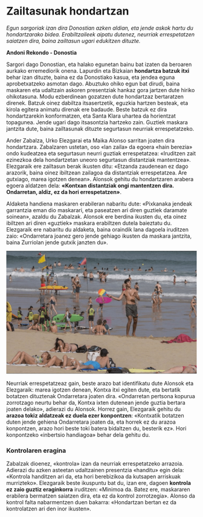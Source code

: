 # Zailtasunak hondartzan

*Egun sargoriak izan dira Donostian azken aldian, eta jende askok hartu du hondartzarako bidea. Erabiltzaileek aipatu dutenez, neurriak errespetatzen saiatzen dira, baina zailtasun ugari edukitzen dituzte.*

**Andoni Rekondo - Donostia**

Sargori dago Donostian, eta halako egunetan bainu bat izaten da beroaren aurkako erremediorik onena. Lapurdin eta Bizkaian __hondartza batzuk itxi__ behar izan dituzte, baina ez da Donostiako kasua, eta jendea eguna aprobetxatzeko asmotan dago. Abuztuko ohiko egun bat dirudi, baina maskaren eta udaltzain askoren presentziak hankaz gora jartzen dute hiriko ohikotasuna. Modu ezberdinean gozatzen dute hondartzaz bertaratzen direnek. Batzuk oinez dabiltza itsasertzetik, eguzkia hartzen besteak, eta kirola egitera animatu direnak ere badaude. Beste batzuk ez dira hondartzarekin konformatzen, eta Santa Klara uhartea da horientzat topagunea. Jende ugari dago itsasontzia hartzeko zain. Guztiek maskara jantzita dute, baina zailtasunak dituzte segurtasun neurriak errespetatzeko.

Ander Zabalza, Urko Elezgarai eta Maika Alonso sarritan joaten dira hondartzara. Zabalzaren ustetan, oso «lan zaila» da egoera «hain berezia» ondo kudeatzea eta segurtasun neurri guztiak errespetatzea: «Iruditzen zait ezinezkoa dela hondartzetan uneoro segurtasun distantziak mantentzea». Elezgaraik ere zailtasun berak ikusten ditu: «Etzanda zaudenean ez dago arazorik, baina oinez ibiltzean zailagoa da distantziak errespetatzea. Are gutxiago, marea igotzen denean». Alonsok gehitu du hondartzaren arabera egoera aldatzen dela: __«Kontxan distantziak ongi mantentzen dira. Ondarretan, aldiz, ez da hori errespetatzen»__.

Aldaketa handiena maskaren erabileran nabaritu dute: «Pixkanaka jendeak garrantzia eman dio maskarari, eta paseatzen ari diren guztiek daramate soinean», azaldu du Zabalzak. Alonsok ere berdina ikusten du, eta oinez ibiltzen ari diren «guztiek» maskara erabiltzen dutela baieztatu du. Elezgaraik ere nabaritu du aldaketa, baina oraindik lana dagoela iruditzen zaio: «Ondarretara joanez gero jende gehiago ikusten da maskara jantzita, baina Zurriolan jende gutxik janzten du».

![Hondartza](hondartza.png)

Neurriak errespetatzeaz gain, beste arazo bat identifikatu dute Alonsok eta Elezgaraik: marea igotzen denean, Kontxa itxi egiten dute, eta bertatik botatzen dituztenak Ondarretara joaten dira. «Ondarretan pertsona kopurua zorrotzago neurtu behar da, Kontxa ixten dutenean jende guztia bertara joaten delako», adierazi du Alonsok. Horrez gain, Elezgaraik gehitu du __arazoa tokiz aldatzeak ez duela ezer konpontzen__: «Kontxatik botatzen duten jende gehiena Ondarretara joaten da, eta horrek ez du arazoa konpontzen, arazo hori beste toki batera bidaltzen du, besterik ez». Hori konpontzeko «inbertsio handiagoa» behar dela gehitu du.

### Kontrolaren eragina
Zabalzak dioenez, «kontrola» izan da neurriak errespetatzeko arrazoia. Adierazi du azken asteetan udaltzainen presentzia «handitu» egin dela: «Kontrola handitzen ari da, eta hori berebizikoa da kutsapen arriskuak murrizteko». Elezgaraik beste ikuspuntu bat du, izan ere, dagoen __kontrola ez zaio guztiz eraginkorra__ iruditzen: «Minimoa da. Batez ere, maskararen erabilera bermatzen saiatzen dira, eta ez da kontrol zorrotzegia». Alonso da kontrol falta nabarmentzen duen bakarra: «Hondartzan bertan ez da kontrolatzen ari den inor ikusten».


